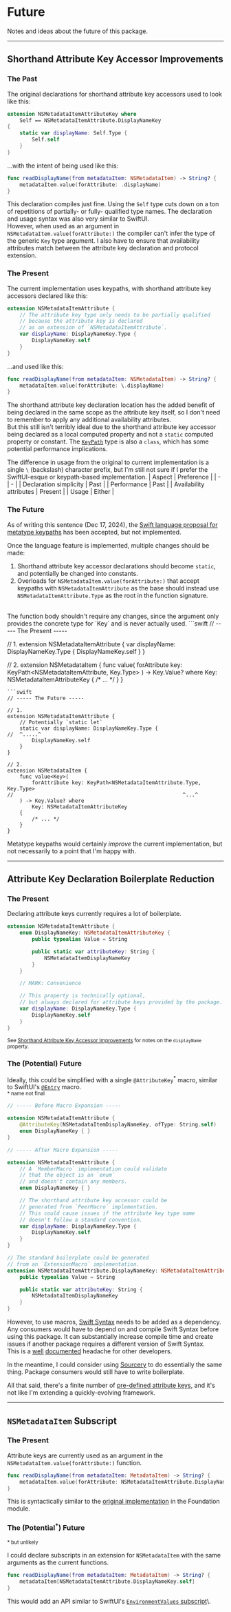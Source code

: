 #  Future

Notes and ideas about the future of this package.

---


## Shorthand Attribute Key Accessor Improvements

### The Past

The original declarations for shorthand attribute key accessors used to look like this:
```swift
extension NSMetadataItemAttributeKey where
	Self == NSMetadataItemAttribute.DisplayNameKey
{
	static var displayName: Self.Type {
		Self.self
	}
}
```
...with the intent of being used like this:
```swift
func readDisplayName(from metadataItem: NSMetadataItem) -> String? {
	metadataItem.value(forAttribute: .displayName)
}
```

This declaration compiles just fine.
Using the `Self` type cuts down on a ton of repetitions of partially- or fully- qualified type names.
The declaration and usage syntax was also very similar to SwiftUI.
<br/>
However, when used as an argument in `NSMetadataItem.value(forAttribute:)` the compiler
can't infer the type of the generic `Key` type argument.
I also have to ensure that availability attributes match
between the attribute key declaration and protocol extension.


### The Present

The current implementation uses keypaths, with shorthand attribute key accessors declared like this:
```swift
extension NSMetadataItemAttribute {
	// The attribute key type only needs to be partially qualified
	// because the attribute key is declared
	// as an extension of `NSMetadataItemAttribute`.
	var displayName: DisplayNameKey.Type {
		DisplayNameKey.self
	}
}
```
...and used like this:
```swift
func readDisplayName(from metadataItem: NSMetadataItem) -> String? {
	metadataItem.value(forAttribute: \.displayName)
}
```
The shorthand attribute key declaration location has the added benefit
of being declared in the same scope as the attribute key itself,
so I don't need to remember to apply any additional availability attributes.
<br/>
But this still isn't terribly ideal due to the shorthand attribute key accessor
being declared as a local computed property
and not a `static` computed property or constant.
The [`KeyPath`](https://developer.apple.com/documentation/swift/keypath) type is also a `class`, which has
some potential performance implications.

The difference in usage from the original to current implementation is
a single `\` (backslash) character prefix, but I'm still not sure
if I prefer the SwiftUI-esque or keypath-based implementation.
| Aspect | Preference |
| - | - |
| Declaration simplicity | Past |
| Performance | Past |
| Availability attributes | Present |
| Usage | Either |


### The Future

As of writing this sentence (Dec 17, 2024), the
[Swift language proposal for metatype keypaths](https://github.com/swiftlang/swift-evolution/blob/main/proposals/0438-metatype-keypath.md)
has been accepted, but not implemented.

Once the language feature is implemented, multiple changes should be made:
1. Shorthand attribute key accessor declarations should become `static`, and potentially be changed into constants.
2. Overloads for `NSMetadataItem.value(forAttribute:)` that accept keypaths with
`NSMetadataItemAttribute` as the base should instead use
`NSMetadataItemAttribute.Type` as the root in the function signature.
<br/>
The function body shouldn't require any changes,
since the argument only provides the concrete type for `Key`
and is never actually used.
```swift
// ----- The Present -----

// 1.
extension NSMetadataItemAttribute {
	var displayName: DisplayNameKey.Type {
		DisplayNameKey.self
	}
}

// 2.
extension NSMetadataItem {
	func value<Key>(
		forAttribute key: KeyPath<NSMetadataItemAttribute, Key.Type>
	) -> Key.Value? where
		Key: NSMetadataItemAttributeKey
	{
		/* ... */
	}
}
```
```swift
// ----- The Future -----

// 1.
extension NSMetadataItemAttribute {
	// Potentially `static let`
	static var displayName: DisplayNameKey.Type {
//	^.....^
		DisplayNameKey.self
	}
}

// 2.
extension NSMetadataItem {
	func value<Key>(
		forAttribute key: KeyPath<NSMetadataItemAttribute.Type, Key.Type>
//														 ^...^
	) -> Key.Value? where
		Key: NSMetadataItemAttributeKey
	{
		/* ... */
	}
}
```

Metatype keypaths would certainly *improve* the current implementation,
but not necessarily to a point that I'm happy with.

---


## Attribute Key Declaration Boilerplate Reduction

### The Present

Declaring attribute keys currently requires a lot of boilerplate.
```swift
extension NSMetadataItemAttribute {
	enum DisplayNameKey: NSMetadataItemAttributeKey {
		public typealias Value = String

		public static var attributeKey: String {
			NSMetadataItemDisplayNameKey
		}
	}

	// MARK: Convenience

	// This property is technically optional,
	// but always declared for attribute keys provided by the package.
	var displayName: DisplayNameKey.Type {
		DisplayNameKey.self
	}
}
```
<sup>See
[Shorthand Attribute Key Accessor Improvements](#shorthand-attribute-key-accessor-improvements)
for notes on the `displayName` property.</sup>


### The (Potential) Future

Ideally, this could be simplified with a single `@AttributeKey`<sup>\*</sup> macro,
similar to SwiftUI's
[`@Entry`](https://developer.apple.com/documentation/swiftui/entry())
macro.
<br/>
<sup>\* name not final</sup>
```swift
// ----- Before Macro Expansion -----

extension NSMetadataItemAttribute {
	@AttributeKey(NSMetadataItemDisplayNameKey, ofType: String.self)
	enum DisplayNameKey { }
}
```
```swift
// ----- After Macro Expansion -----

extension NSMetadataItemAttribute {
	// A `MemberMacro` implementation could validate
	// that the object is an `enum`
	// and doesn't contain any members.
	enum DisplayNameKey { }

	// The shorthand attribute key accessor could be
	// generated from `PeerMacro` implementation.
	// This could cause issues if the attribute key type name
	// doesn't follow a standard convention.
	var displayName: DisplayNameKey.Type {
		DisplayNameKey.self
	}
}

// The standard boilerplate could be generated
// from an `ExtensionMacro` implementation.
extension NSMetadataItemAttribute.DisplayNameKey: NSMetadataItemAttributeKey {
	public typealias Value = String

	public static var attributeKey: String {
		NSMetadataItemDisplayNameKey
	}
}
```
However, to use macros,
[Swift Syntax](https://github.com/swiftlang/swift-syntax)
needs to be added as a dependency.
<br/>
Any consumers would have to depend on
and compile Swift Syntax before using this package.
It can substantially increase compile time
and create issues if another package requires
a different version of Swift Syntax.
<br/>
This is a
<ins>[well](https://forums.swift.org/t/compilation-extremely-slow-since-macros-adoption/67921)</ins>
<ins>[documented](https://forums.swift.org/t/macro-adoption-concerns-around-swiftsyntax/66588)</ins>
headache for other developers.

In the meantime, I could consider using
[Sourcery](https://github.com/krzysztofzablocki/Sourcery)
to do essentially the same thing.
Package consumers would still have to write boilerplate.

All that said, there's a finite number of
[pre-defined attribute keys](https://developer.apple.com/documentation/foundation/nsmetadataitem#1681152),
and it's not like I'm extending a quickly-evolving framework.

---


## `NSMetadataItem` Subscript

### The Present

Attribute keys are currently used as an argument in the `NSMetadataItem.value(forAttribute:)` function.
```swift
func readDisplayName(from metadataItem: MetadataItem) -> String? {
	metadataItem.value(forAttribute: NSMetadataItemAttribute.DisplayNameKey.self)
}
```
This is syntactically similar to the
[original implementation](https://developer.apple.com/documentation/foundation/nsmetadataitem/1411721-value)
in the Foundation module.

### The (Potential<sup>\*</sup>) Future
<sup>\* but unlikely</sup>

I could declare subscripts in an extension for `NSMetadataItem` with the same arguments as the current functions.
```swift
func readDisplayName(from metadataItem: MetadataItem) -> String? {
	metadataItem[NSMetadataItemAttribute.DisplayNameKey.self]
}
```
This would add an API similar to SwiftUI's
[`EnvironmentValues` subscript](https://developer.apple.com/documentation/swiftui/environmentvalues/subscript(_:))\.
